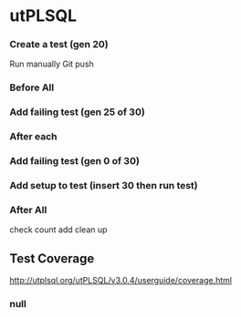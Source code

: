 # utPLSQL
### Create a test (gen 20)
Run manually
Git push

### Before All

### Add failing test (gen 25 of 30)

### After each

### Add failing test (gen 0 of 30)

### Add setup to test (insert 30 then run test)

### After All
check count
add clean up

## Test Coverage
http://utplsql.org/utPLSQL/v3.0.4/userguide/coverage.html

### null

